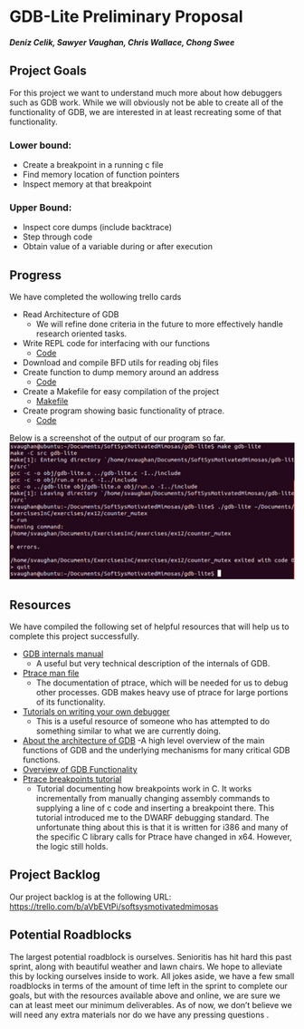 
# GDB-Lite Preliminary Proposal

##### Deniz Celik, Sawyer Vaughan, Chris Wallace, Chong Swee

## Project Goals
For this project we want to understand much more about how debuggers such as GDB work. While we will obviously not be able to create all of the functionality of GDB, we are interested in at least recreating some of that functionality.

### Lower bound:
 - Create a breakpoint in a running c file
 - Find memory location of function pointers
 - Inspect memory at that breakpoint
 
### Upper Bound:
 - Inspect core dumps (include backtrace)
 - Step through code
 - Obtain value of a variable during or after execution
 
 ## Progress
 We have completed the wollowing trello cards
 - Read Architecture of GDB
    - We will refine done criteria in the future to more effectively handle research oriented tasks.
- Write REPL code for interfacing with our functions
  - [Code](https://github.com/runnersaw/SoftSysMotivatedMimosas/blob/master/gdb-lite/gdb-lite.c)
- Download and compile BFD utils for reading obj files
- Create function to dump memory around an address
  - [Code](https://github.com/runnersaw/SoftSysMotivatedMimosas/blob/master/gdb-lite/src/printadd.c)
- Create a Makefile for easy compilation of the project
  - [Makefile](https://github.com/runnersaw/SoftSysMotivatedMimosas/blob/master/gdb-lite/Makefile)
- Create program showing basic functionality of ptrace. 
  - [Code](https://github.com/runnersaw/SoftSysMotivatedMimosas/blob/master/gdb-lite/src/trace.c)

Below is a screenshot of the output of our program so far.
![Output](https://github.com/runnersaw/SoftSysMotivatedMimosas/blob/master/reports/Output.png)

## Resources
We have compiled the following set of helpful resources that will help us to complete this project successfully.
- [GDB internals manual](https://sourceware.org/gdb/wiki/Internals)
  - A useful but very technical description of the internals of GDB.
- [Ptrace man file](https://linux.die.net/man/2/ptrace)
  - The documentation of ptrace, which will be needed for us to debug other processes. GDB makes heavy use of ptrace for large portions of its functionality.
- [Tutorials on writing your own debugger](https://www.codeproject.com/Articles/1073879/Write-Your-Own-Linux-Debugger)
  - This is a useful resource of someone who has attempted to do something similar to what we are currently doing.
- [About the architecture of GDB](http://www.aosabook.org/en/gdb.html)
  -A high level overview of the main functions of GDB and the underlying mechanisms for many critical GDB functions.
- [Overview of GDB Functionality](https://www.recurse.com/blog/5-learning-c-with-gdb)
- [Ptrace breakpoints tutorial](http://eli.thegreenplace.net/2011/02/07/how-debuggers-work-part-3-debugging-information)
  - Tutorial documenting how breakpoints work in C. It works incrementally from manually changing assembly commands to supplying a line of c code and inserting a breakpoint there. This tutorial introduced me to the DWARF debugging standard. The unfortunate thing about this is that it is written for i386 and many of the specific C library calls for Ptrace have changed in x64.  However, the logic still holds. 

## Project Backlog
Our project backlog is at the following URL: https://trello.com/b/aVbEVtPi/softsysmotivatedmimosas

## Potential Roadblocks
The largest potential roadblock is ourselves. Senioritis has hit hard this past sprint, along with beautiful weather and lawn chairs. We hope to alleviate this by locking ourselves inside to work. All jokes aside, we have a few small roadblocks in terms of the amount of time left in the sprint to complete our goals, but with the resources available above and online, we are sure we can at least meet our minimum deliverables. As of now, we don’t believe we will need any extra materials nor do we have any pressing questions .
